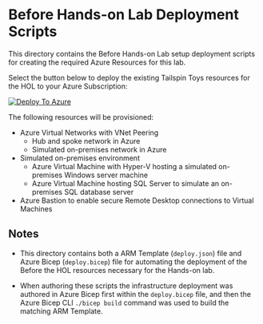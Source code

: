 # Before Hands-on Lab Deployment Scripts

This directory contains the Before Hands-on Lab setup deployment scripts for creating the required Azure Resources for this lab.

Select the button below to deploy the existing Tailspin Toys resources for the HOL to your Azure Subscription:

[![Deploy To Azure](https://raw.githubusercontent.com/solliancenet/Building-the-business-migration-case-with-Windows-Server-and-SQL-Server/lab/Hands-on%20lab/images/deploytoazure.svg)](https://portal.azure.com/#create/Microsoft.Template/uri/https%3A%2F%2Fraw.githubusercontent.com%2FSolliancenet%2FBuilding-the-business-migration-case-with-Windows-Server-and-SQL-Server%2Flab%2FHands-on%20lab%2Fresources%2Fdeployment%2Fdeploy.json)

The following resources will be provisioned:

- Azure Virtual Networks with VNet Peering
    - Hub and spoke network in Azure
    - Simulated on-premises network in Azure
- Simulated on-premises environment
    - Azure Virtual Machine with Hyper-V hosting a simulated on-premises Windows server machine
    - Azure Virtual Machine hosting SQL Server to simulate an on-premises SQL database server
- Azure Bastion to enable secure Remote Desktop connections to Virtual Machines

## Notes

- This directory contains both a ARM Template (`deploy.json`) file and Azure Bicep (`deploy.bicep`) file for automating the deployment of the Before the HOL resources necessary for the Hands-on lab.

- When authoring these scripts the infrastructure deployment was authored in Azure Bicep first within the `deploy.bicep` file, and then the Azure Bicep CLI `./bicep build` command was used to build the matching ARM Template.
